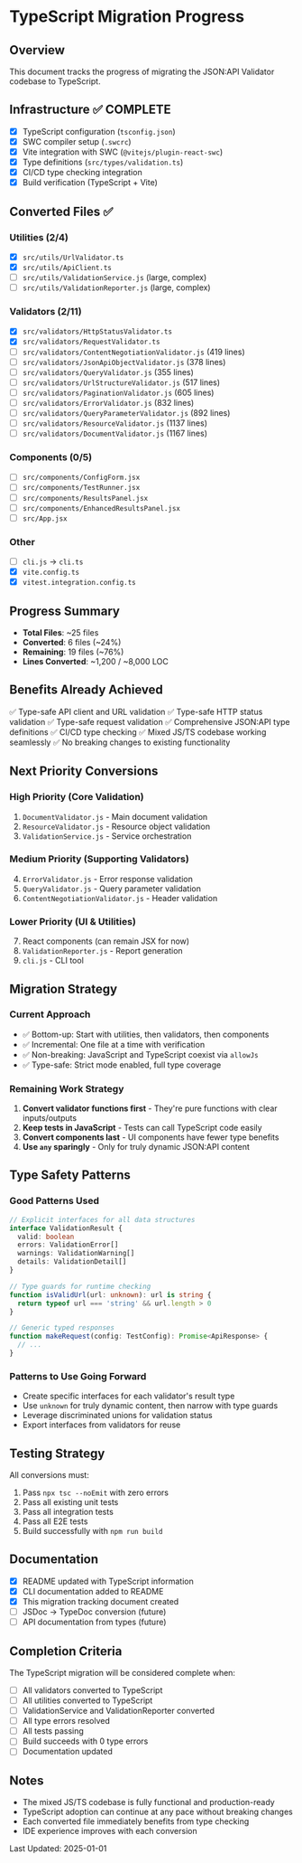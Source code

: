 # TypeScript Migration Progress

## Overview
This document tracks the progress of migrating the JSON:API Validator codebase to TypeScript.

## Infrastructure ✅ COMPLETE

- [x] TypeScript configuration (`tsconfig.json`)
- [x] SWC compiler setup (`.swcrc`)
- [x] Vite integration with SWC (`@vitejs/plugin-react-swc`)
- [x] Type definitions (`src/types/validation.ts`)
- [x] CI/CD type checking integration
- [x] Build verification (TypeScript + Vite)

## Converted Files ✅

### Utilities (2/4)
- [x] `src/utils/UrlValidator.ts`
- [x] `src/utils/ApiClient.ts`
- [ ] `src/utils/ValidationService.js` (large, complex)
- [ ] `src/utils/ValidationReporter.js` (large, complex)

### Validators (2/11)
- [x] `src/validators/HttpStatusValidator.ts`
- [x] `src/validators/RequestValidator.ts`
- [ ] `src/validators/ContentNegotiationValidator.js` (419 lines)
- [ ] `src/validators/JsonApiObjectValidator.js` (378 lines)
- [ ] `src/validators/QueryValidator.js` (355 lines)
- [ ] `src/validators/UrlStructureValidator.js` (517 lines)
- [ ] `src/validators/PaginationValidator.js` (605 lines)
- [ ] `src/validators/ErrorValidator.js` (832 lines)
- [ ] `src/validators/QueryParameterValidator.js` (892 lines)
- [ ] `src/validators/ResourceValidator.js` (1137 lines)
- [ ] `src/validators/DocumentValidator.js` (1167 lines)

### Components (0/5)
- [ ] `src/components/ConfigForm.jsx`
- [ ] `src/components/TestRunner.jsx`
- [ ] `src/components/ResultsPanel.jsx`
- [ ] `src/components/EnhancedResultsPanel.jsx`
- [ ] `src/App.jsx`

### Other
- [ ] `cli.js` → `cli.ts`
- [x] `vite.config.ts`
- [x] `vitest.integration.config.ts`

## Progress Summary

- **Total Files**: ~25 files
- **Converted**: 6 files (~24%)
- **Remaining**: 19 files (~76%)
- **Lines Converted**: ~1,200 / ~8,000 LOC

## Benefits Already Achieved

✅ Type-safe API client and URL validation
✅ Type-safe HTTP status validation
✅ Type-safe request validation
✅ Comprehensive JSON:API type definitions
✅ CI/CD type checking
✅ Mixed JS/TS codebase working seamlessly
✅ No breaking changes to existing functionality

## Next Priority Conversions

### High Priority (Core Validation)
1. `DocumentValidator.js` - Main document validation
2. `ResourceValidator.js` - Resource object validation
3. `ValidationService.js` - Service orchestration

### Medium Priority (Supporting Validators)
4. `ErrorValidator.js` - Error response validation
5. `QueryValidator.js` - Query parameter validation
6. `ContentNegotiationValidator.js` - Header validation

### Lower Priority (UI & Utilities)
7. React components (can remain JSX for now)
8. `ValidationReporter.js` - Report generation
9. `cli.js` - CLI tool

## Migration Strategy

### Current Approach
- ✅ Bottom-up: Start with utilities, then validators, then components
- ✅ Incremental: One file at a time with verification
- ✅ Non-breaking: JavaScript and TypeScript coexist via `allowJs`
- ✅ Type-safe: Strict mode enabled, full type coverage

### Remaining Work Strategy
1. **Convert validator functions first** - They're pure functions with clear inputs/outputs
2. **Keep tests in JavaScript** - Tests can call TypeScript code easily
3. **Convert components last** - UI components have fewer type benefits
4. **Use `any` sparingly** - Only for truly dynamic JSON:API content

## Type Safety Patterns

### Good Patterns Used
```typescript
// Explicit interfaces for all data structures
interface ValidationResult {
  valid: boolean
  errors: ValidationError[]
  warnings: ValidationWarning[]
  details: ValidationDetail[]
}

// Type guards for runtime checking
function isValidUrl(url: unknown): url is string {
  return typeof url === 'string' && url.length > 0
}

// Generic typed responses
function makeRequest(config: TestConfig): Promise<ApiResponse> {
  // ...
}
```

### Patterns to Use Going Forward
- Create specific interfaces for each validator's result type
- Use `unknown` for truly dynamic content, then narrow with type guards
- Leverage discriminated unions for validation status
- Export interfaces from validators for reuse

## Testing Strategy

All conversions must:
1. Pass `npx tsc --noEmit` with zero errors
2. Pass all existing unit tests
3. Pass all integration tests
4. Pass all E2E tests
5. Build successfully with `npm run build`

## Documentation

- [x] README updated with TypeScript information
- [x] CLI documentation added to README
- [x] This migration tracking document created
- [ ] JSDoc → TypeDoc conversion (future)
- [ ] API documentation from types (future)

## Completion Criteria

The TypeScript migration will be considered complete when:
- [ ] All validators converted to TypeScript
- [ ] All utilities converted to TypeScript
- [ ] ValidationService and ValidationReporter converted
- [ ] All type errors resolved
- [ ] All tests passing
- [ ] Build succeeds with 0 type errors
- [ ] Documentation updated

## Notes

- The mixed JS/TS codebase is fully functional and production-ready
- TypeScript adoption can continue at any pace without breaking changes
- Each converted file immediately benefits from type checking
- IDE experience improves with each conversion

Last Updated: 2025-01-01
